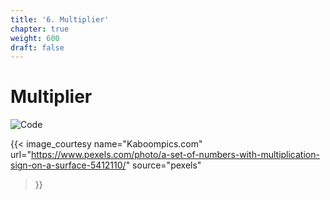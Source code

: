 ```yaml
---
title: '6. Multiplier'
chapter: true
weight: 600
draft: false
---
```


# Multiplier

![Code](/images/600/pexels-karolina-grabowska-5412110.jpg)

{{< image_courtesy 
  name="Kaboompics.com"
  url="https://www.pexels.com/photo/a-set-of-numbers-with-multiplication-sign-on-a-surface-5412110/"
  source="pexels"
>}}


